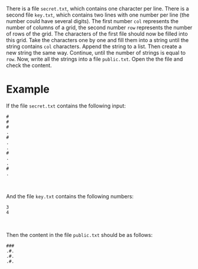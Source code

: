 There is a file `secret.txt`, which contains one character per line. There is a second file `key.txt`, which contains
two lines with one number per line (the number could have several digits). The first number `col` represents the number
of columns of a grid, the second number `row` represents the number of rows of the grid. The characters of the first
file should now be filled into this grid. Take the characters one by one and fill them into a string until the string
contains `col` characters. Append the string to a list. Then create a new string the same way. Continue, until the
number of strings is equal to `row`.  Now, write all the strings into a file `public.txt`. Open the the file and check
the content.

# Example

If the file `secret.txt` contains the following input:

    #
    #
    #
    .
    #
    .
    .
    #
    .
    .
    #
    .

<br/>

And the file `key.txt` contains the following numbers:

    3
    4

<br/>

Then the content in the file `public.txt` should be as follows:

    ###
    .#.
    .#.
    .#.

